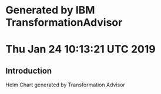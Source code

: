 # Generated by IBM TransformationAdvisor
# Thu Jan 24 10:13:21 UTC 2019
## Introduction

Helm Chart generated by Transformation Advisor

